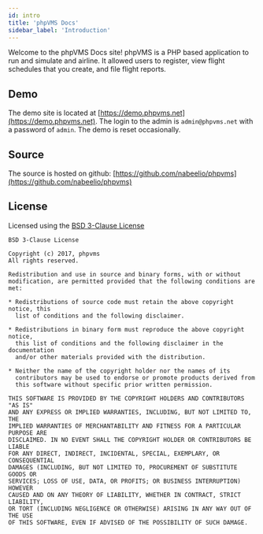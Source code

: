 ```yaml
---
id: intro
title: 'phpVMS Docs'
sidebar_label: 'Introduction'
---
```


Welcome to the phpVMS Docs site! phpVMS is a PHP based application to run and simulate and airline. It allowed users to register, view flight schedules that you create, and file flight reports.

## Demo

The demo site is located at [https://demo.phpvms.net](https://demo.phpvms.net). The login to the admin is `admin@phpvms.net` with a password of `admin`. The demo is reset occasionally.

## Source

The source is hosted on github: [https://github.com/nabeelio/phpvms](https://github.com/nabeelio/phpvms)

## License

Licensed using the [BSD 3-Clause License](https://opensource.org/licenses/BSD-3-Clause)

```
BSD 3-Clause License

Copyright (c) 2017, phpvms
All rights reserved.

Redistribution and use in source and binary forms, with or without
modification, are permitted provided that the following conditions are met:

* Redistributions of source code must retain the above copyright notice, this
  list of conditions and the following disclaimer.

* Redistributions in binary form must reproduce the above copyright notice,
  this list of conditions and the following disclaimer in the documentation
  and/or other materials provided with the distribution.

* Neither the name of the copyright holder nor the names of its
  contributors may be used to endorse or promote products derived from
  this software without specific prior written permission.

THIS SOFTWARE IS PROVIDED BY THE COPYRIGHT HOLDERS AND CONTRIBUTORS "AS IS"
AND ANY EXPRESS OR IMPLIED WARRANTIES, INCLUDING, BUT NOT LIMITED TO, THE
IMPLIED WARRANTIES OF MERCHANTABILITY AND FITNESS FOR A PARTICULAR PURPOSE ARE
DISCLAIMED. IN NO EVENT SHALL THE COPYRIGHT HOLDER OR CONTRIBUTORS BE LIABLE
FOR ANY DIRECT, INDIRECT, INCIDENTAL, SPECIAL, EXEMPLARY, OR CONSEQUENTIAL
DAMAGES (INCLUDING, BUT NOT LIMITED TO, PROCUREMENT OF SUBSTITUTE GOODS OR
SERVICES; LOSS OF USE, DATA, OR PROFITS; OR BUSINESS INTERRUPTION) HOWEVER
CAUSED AND ON ANY THEORY OF LIABILITY, WHETHER IN CONTRACT, STRICT LIABILITY,
OR TORT (INCLUDING NEGLIGENCE OR OTHERWISE) ARISING IN ANY WAY OUT OF THE USE
OF THIS SOFTWARE, EVEN IF ADVISED OF THE POSSIBILITY OF SUCH DAMAGE.
```